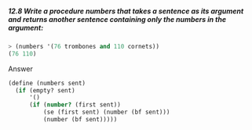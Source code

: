 ##### 12.8 Write a procedure numbers that takes a sentence as its argument and returns another sentence containing only the numbers in the argument:
```Scheme
> (numbers '(76 trombones and 110 cornets))
(76 110)
```

Answer

```Scheme
(define (numbers sent)
  (if (empty? sent)
      '()
      (if (number? (first sent))
          (se (first sent) (number (bf sent)))
          (number (bf sent)))))
```

